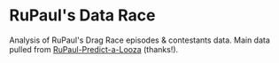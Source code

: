 # RuPaul's Data Race 
Analysis of RuPaul's Drag Race episodes &amp; contestants data. Main data pulled from [RuPaul-Predict-a-Looza](https://shiraamitchell.github.io/rpdr) (thanks!).